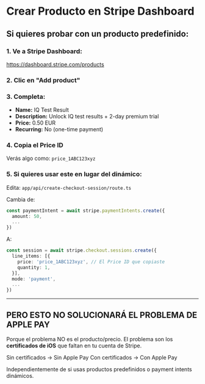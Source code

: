 # Crear Producto en Stripe Dashboard

## Si quieres probar con un producto predefinido:

### 1. Ve a Stripe Dashboard:
https://dashboard.stripe.com/products

### 2. Clic en "Add product"

### 3. Completa:
- **Name:** IQ Test Result
- **Description:** Unlock IQ test results + 2-day premium trial
- **Price:** 0.50 EUR
- **Recurring:** No (one-time payment)

### 4. Copia el Price ID
Verás algo como: `price_1ABC123xyz`

### 5. Si quieres usar este en lugar del dinámico:

Edita: `app/api/create-checkout-session/route.ts`

Cambia de:
```typescript
const paymentIntent = await stripe.paymentIntents.create({
  amount: 50,
  ...
})
```

A:
```typescript
const session = await stripe.checkout.sessions.create({
  line_items: [{
    price: 'price_1ABC123xyz', // El Price ID que copiaste
    quantity: 1,
  }],
  mode: 'payment',
  ...
})
```

---

## PERO ESTO NO SOLUCIONARÁ EL PROBLEMA DE APPLE PAY

Porque el problema NO es el producto/precio.
El problema son los **certificados de iOS** que faltan en tu cuenta de Stripe.

Sin certificados → Sin Apple Pay
Con certificados → Con Apple Pay

Independientemente de si usas productos predefinidos o payment intents dinámicos.


